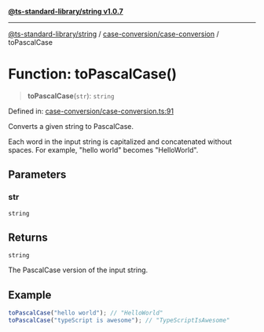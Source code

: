 [**@ts-standard-library/string v1.0.7**](../../../README.md)

***

[@ts-standard-library/string](../../../modules.md) / [case-conversion/case-conversion](../README.md) / toPascalCase

# Function: toPascalCase()

> **toPascalCase**(`str`): `string`

Defined in: [case-conversion/case-conversion.ts:91](https://github.com/gabaudette/ts-stdlib/blob/be448e6a9d9c20c6c2f27f6550ce4e65fc8c9b89/packages/string/src/case-conversion/case-conversion.ts#L91)

Converts a given string to PascalCase.

Each word in the input string is capitalized and concatenated without spaces.
For example, "hello world" becomes "HelloWorld".

## Parameters

### str

`string`

## Returns

`string`

The PascalCase version of the input string.

## Example

```typescript
toPascalCase("hello world"); // "HelloWorld"
toPascalCase("typeScript is awesome"); // "TypeScriptIsAwesome"
```
